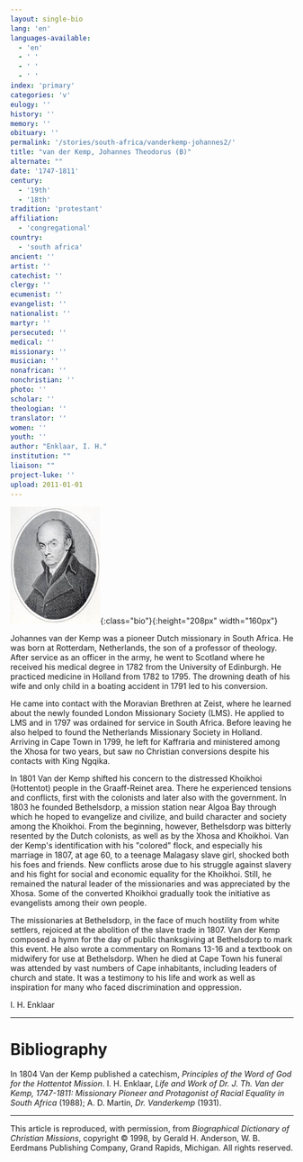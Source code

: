 ```yaml
---
layout: single-bio
lang: 'en'
languages-available:
  - 'en'
  - ' '
  - ' '
  - ' '
index: 'primary'
categories: 'v'
eulogy: ''
history: ''
memory: ''
obituary: ''
permalink: '/stories/south-africa/vanderkemp-johannes2/'
title: "van der Kemp, Johannes Theodorus (B)"
alternate: ""
date: '1747-1811'
century:
  - '19th'
  - '18th'
tradition: 'protestant'
affiliation:
  - 'congregational'
country:
  - 'south africa'
ancient: ''
artist: ''
catechist: ''
clergy: ''
ecumenist: ''
evangelist: ''
nationalist: ''
martyr: ''
persecuted: ''
medical: ''
missionary: ''
musician: ''
nonafrican: ''
nonchristian: ''
photo: ''
scholar: ''
theologian: ''
translator: ''
women: ''
youth: ''
author: "Enklaar, I. H."
institution: ""
liaison: ""
project-luke: ''
upload: 2011-01-01
---
```


![image](/images/bio-pics/southafrica/vanderkemp-johannes2/van-der-kemp.jpg){:class="bio"}{:height="208px" width="160px"}

Johannes van der Kemp was a pioneer Dutch missionary in South Africa. He was born at Rotterdam, Netherlands, the son of a professor of theology. After service as an officer in the army, he went to Scotland where he received his medical degree in 1782 from the University of Edinburgh. He practiced medicine in Holland from 1782 to 1795. The drowning death of his wife and only child in a boating accident in 1791 led to his conversion.

He came into contact with the Moravian Brethren at Zeist, where he learned about the newly founded London Missionary Society (LMS). He applied to LMS and in 1797 was ordained for service in South Africa. Before leaving he also helped to found the Netherlands Missionary Society in Holland. Arriving in Cape Town in 1799, he left for Kaffraria and ministered among the Xhosa for two years, but saw no Christian conversions despite his contacts with King Ngqika.

In 1801 Van der Kemp shifted his concern to the distressed Khoikhoi (Hottentot) people in the Graaff-Reinet area. There he experienced tensions and conflicts, first with the colonists and later also with the government. In 1803 he founded Bethelsdorp, a mission station near Algoa Bay through which he hoped to evangelize and civilize, and build character and society among the Khoikhoi. From the beginning, however, Bethelsdorp was bitterly resented by the Dutch colonists, as well as by the Xhosa and Khoikhoi. Van der Kemp's identification with his "colored" flock, and especially his marriage in 1807, at age 60, to a teenage Malagasy slave girl, shocked both his foes and friends. New conflicts arose due to his struggle against slavery and his fight for social and economic equality for the Khoikhoi. Still, he remained the natural leader of the missionaries and was appreciated by the Xhosa. Some of the converted Khoikhoi gradually took the initiative as evangelists among their own people.

The missionaries at Bethelsdorp, in the face of much hostility from white settlers, rejoiced at the abolition of the slave trade in 1807. Van der Kemp composed a hymn for the day of public thanksgiving at Bethelsdorp to mark this event. He also wrote a commentary on Romans 13-16 and a textbook on midwifery for use at Bethelsdorp. When he died at Cape Town his funeral was attended by vast numbers of Cape inhabitants, including leaders of church and state. It was a testimony to his life and work as well as inspiration for many who faced discrimination and oppression.

I. H. Enklaar

---

# Bibliography

In 1804 Van der Kemp published a catechism, *Principles of the Word of God for the Hottentot Mission*. I. H. Enklaar, *Life and Work of Dr. J. Th. Van der Kemp, 1747-1811: Missionary Pioneer and Protagonist of Racial Equality in South Africa* (1988); A. D. Martin, *Dr. Vanderkemp* (1931).

---

This article is reproduced, with permission, from *Biographical Dictionary of Christian Missions*, copyright © 1998, by Gerald H. Anderson, W. B. Eerdmans Publishing Company, Grand Rapids, Michigan. All rights reserved.